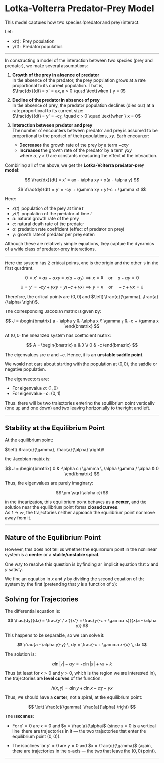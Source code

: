 # Lotka-Volterra Predator-Prey Model

This model captures how two species (predator and prey) interact.

Let:
-  x(t) \: Prey population
-  y(t) \: Predator population

---

In constructing a model of the interaction between two species (prey and predator), we make several assumptions:

1. **Growth of the prey in absence of predator**  
   In the absence of the predator, the prey population grows at a rate proportional to its current population. That is,  
   $\frac{dx}{dt} = x' = ax, a > 0 
   \quad \text{when } y = 0$
   

3. **Decline of the predator in absence of prey**  
   In the absence of prey, the predator population declines (dies out) at a rate proportional to its current size:  
   $\frac{dy}{dt} = y' = -cy, \quad c > 0 \quad \text{when } x = 0$

4. **Interaction between predator and prey**  
   The number of encounters between predator and prey is assumed to be proportional to the product of their populations, $xy$. Each encounter:
   - **Decreases** the growth rate of the prey by a term $-\alpha xy$
   - **Increases** the growth rate of the predator by a term $\gamma xy$  
   where $\alpha, \gamma > 0$ are constants measuring the effect of the interaction.

Combining all of the above, we get the **Lotka-Volterra predator-prey model**:

$$
\frac{dx}{dt} = x' = ax - \alpha xy = x(a - \alpha y)
$$

$$
\frac{dy}{dt} = y' = -cy + \gamma xy = y(-c + \gamma x)
$$

Here:
- $x(t)$: population of the prey at time $t$
- $y(t)$: population of the predator at time $t$
- $a$: natural growth rate of the prey
- $c$: natural death rate of the predator
- $\alpha$: predation rate coefficient (effect of predator on prey)
- $\gamma$: growth rate of predator per prey eaten

Although these are relatively simple equations, they capture the dynamics of a wide class of predator-prey interactions.

---

Here the system has 2 critical points, one is the origin and the other is in the first quadrant.

$$
0 = x' = ax - \alpha xy = x(a - \alpha y) \implies x = 0 \quad \text{or} \quad a - \alpha y = 0
$$

$$
0 = y' = -cy + \gamma xy = y(-c + \gamma x) \implies y = 0 \quad \text{or} \quad -c + \gamma x = 0
$$

Therefore, the critical points are $(0,0)$ and $\left( \frac{c}{\gamma}, \frac{a}{\alpha} \right)$.

The corresponding Jacobian matrix is given by:

$$
J = 
\begin{bmatrix}
a - \alpha y & -\alpha x \\
\gamma y & -c + \gamma x
\end{bmatrix}
$$

At $(0,0)$ the linearized system has coefficient matrix:

$$
A = 
\begin{bmatrix}
a & 0 \\
0 & -c
\end{bmatrix}
$$

The eigenvalues are $a$ and $-c$. Hence, it is an **unstable saddle point**.

We would not care about starting with the population at $(0,0)$, the saddle or negative population. 

The eigenvectors are:

- For eigenvalue $a$: $(1,0)$
- For eigenvalue $-c$: $(0,1)$

Thus, there will be two trajectories entering the equilibrium point vertically (one up and one down) and two leaving horizontally to the right and left.

---
## Stability at the Equilibrium Point

At the equilibrium point:


$\left( \frac{c}{\gamma}, \frac{a}{\alpha} \right)$


the Jacobian matrix is:


$$
J = \begin{bmatrix}
0 & -\alpha c / \gamma \\
\alpha \gamma / \alpha & 0
\end{bmatrix}
$$


Thus, the eigenvalues are purely imaginary:


$$
\pm \sqrt{\alpha c}i
$$

In the linearization, this equilibrium point behaves as a **center**, and the solution near the equilibrium point forms **closed curves**.  
As $t \to \infty$, the trajectories neither approach the equilibrium point nor move away from it.

---

## Nature of the Equilibrium Point

However, this does not tell us whether the equilibrium point in the nonlinear system is a **center** or a **stable/unstable spiral**.

One way to resolve this question is by finding an implicit equation that $x$ and $y$ satisfy.

We find an equation in $x$ and $y$ by dividing the second equation of the system by the first (pretending that $y$ is a function of $x$):


## Solving for Trajectories

The differential equation is:

$$
\frac{dy}{dx} = \frac{y' / x'}{x'} = \frac{y(-c + \gamma x)}{x(a - \alpha y)}
$$

This happens to be separable, so we can solve it:

$$
\frac{a - \alpha y}{y} \, dy = \frac{-c + \gamma x}{x} \, dx
$$

The solution is:

$$
a \ln|y| - \alpha y = -c \ln|x| + \gamma x + k
$$

Thus (at least for $x > 0$ and $y > 0$, which is the region we are interested in), the trajectories are **level curves** of the function:

$$
h(x, y) = a \ln y + c \ln x - \alpha y - \gamma x
$$


Thus, we should have a **center**, not a spiral, at the equilibrium point:

$$
\left( \frac{c}{\gamma}, \frac{a}{\alpha} \right)
$$


The **isoclines**:

- For $x' = 0$ are $x = 0$ and $y = \frac{a}{\alpha}$ (since $x = 0$ is a vertical line, there are trajectories in it — the two trajectories that enter the equilibrium point $(0,0)$).

- The isoclines for $y' = 0$ are $y = 0$ and $x = \frac{c}{\gamma}$ (again, there are trajectories in the $x$-axis — the two that leave the $(0,0)$ point).

---
